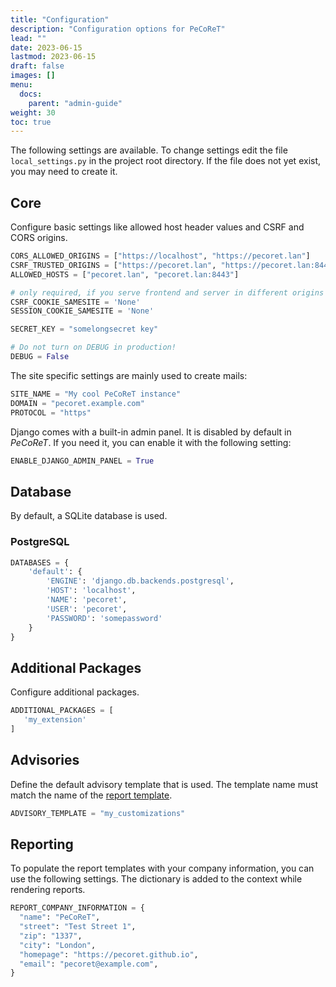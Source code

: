 ```yaml
---
title: "Configuration"
description: "Configuration options for PeCoReT"
lead: ""
date: 2023-06-15
lastmod: 2023-06-15
draft: false
images: []
menu:
  docs:
    parent: "admin-guide"
weight: 30
toc: true
---
```


The following settings are available.
To change settings edit the file `local_settings.py` in the project root directory.
If the file does not yet exist, you may need to create it.


## Core
Configure basic settings like allowed host header values and CSRF and CORS origins.
```python
CORS_ALLOWED_ORIGINS = ["https://localhost", "https://pecoret.lan"]
CSRF_TRUSTED_ORIGINS = ["https://pecoret.lan", "https://pecoret.lan:8443"]
ALLOWED_HOSTS = ["pecoret.lan", "pecoret.lan:8443"]

# only required, if you serve frontend and server in different origins
CSRF_COOKIE_SAMESITE = 'None'
SESSION_COOKIE_SAMESITE = 'None'

SECRET_KEY = "somelongsecret key"

# Do not turn on DEBUG in production!
DEBUG = False
```

The site specific settings are mainly used to create mails:
```python
SITE_NAME = "My cool PeCoReT instance"
DOMAIN = "pecoret.example.com"
PROTOCOL = "https"
```

Django comes with a built-in admin panel. It is disabled by default in *PeCoReT*. If you need it, you can enable it with the following setting:

```python
ENABLE_DJANGO_ADMIN_PANEL = True
```

## Database
By default, a SQLite database is used.

### PostgreSQL
```python
DATABASES = {
    'default': {
        'ENGINE': 'django.db.backends.postgresql',
        'HOST': 'localhost',
        'NAME': 'pecoret',
        'USER': 'pecoret',
        'PASSWORD': 'somepassword'
    }
}
```

## Additional Packages
Configure additional packages.

```python
ADDITIONAL_PACKAGES = [
   'my_extension'
]
```

## Advisories

Define the default advisory template that is used. The template name must match the name of
the [report template](/docs/customizations/report-templates).

```python
ADVISORY_TEMPLATE = "my_customizations"
```

## Reporting

To populate the report templates with your company information, you can use the following settings.
The dictionary is added to the context while rendering reports.

```python
REPORT_COMPANY_INFORMATION = {
  "name": "PeCoReT",
  "street": "Test Street 1",
  "zip": "1337",
  "city": "London",
  "homepage": "https://pecoret.github.io",
  "email": "pecoret@example.com",
}
```
